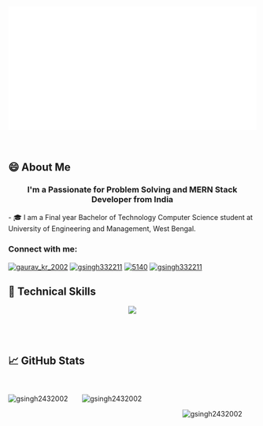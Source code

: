<p align="center">
  <img src="https://github.com/GSingh2432002/GSingh2432002/blob/main/header.svg" alt="my banner"></a>
</p>

<br>

## 😄 About Me
<h3 align="center">I'm a Passionate for Problem Solving and MERN Stack Developer from India</h3>
- 🎓 I am a Final year Bachelor of Technology Computer Science student at University of Engineering and Management, West Bengal.

<br>


<h3 align="left">Connect with me:</h3>
<p align="left">
<a href="https://twitter.com/gaurav_kr_2002" target="blank"><img align="center" src="https://raw.githubusercontent.com/rahuldkjain/github-profile-readme-generator/master/src/images/icons/Social/twitter.svg" alt="gaurav_kr_2002" height="30" width="40" /></a>
<a href="https://www.leetcode.com/gsingh332211" target="blank"><img align="center" src="https://raw.githubusercontent.com/rahuldkjain/github-profile-readme-generator/master/src/images/icons/Social/leet-code.svg" alt="gsingh332211" height="30" width="40" /></a>
<a href="https://discord.gg/5140" target="blank"><img align="center" src="https://raw.githubusercontent.com/rahuldkjain/github-profile-readme-generator/master/src/images/icons/Social/discord.svg" alt="5140" height="30" width="40" /></a>
<a href="https://www.hackerrank.com/gsingh332211" target="blank"><img align="center" src="https://raw.githubusercontent.com/rahuldkjain/github-profile-readme-generator/master/src/images/icons/Social/hackerrank.svg" alt="gsingh332211" height="30" width="40" /></a>
</p>

## 💼 Technical Skills

<p align="center">
  <a href="https://skillicons.dev">
    <img src="https://skillicons.dev/icons?i=js,py,opencv,java,html,css,bootstrap,tailwind,react,redux,express,mongodb,mysql,sqlite,nodejs,bash,linux,postman,git,github,eclipse,vscode" />
  </a>
</p>

<br>

<br>

## 📈 GitHub Stats 
<br>
<div class="footer-section">
<p><img display="flex" flex-direction="column" width="150px" align="left" src="https://github-readme-stats.vercel.app/api?username=gsingh2432002&show_icons=true&locale=en&layout=compact" alt="gsingh2432002" /></p>

<p><img display="flex" flex-direction="column" width="150px" align="" src="https://github-readme-stats.vercel.app/api/top-langs?username=gsingh2432002&show_icons=true&locale=en&layout=compact" alt="gsingh2432002" /></p>

<p>&nbsp;<img display="flex" flex-direction="column" width="150px" align="right" src="https://github-readme-streak-stats.herokuapp.com/?user=gsingh2432002&" alt="gsingh2432002" /></p>
</div>


